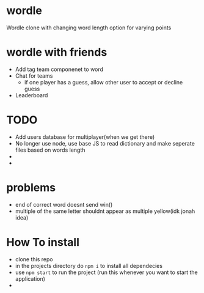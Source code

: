 # wordle
Wordle clone with changing word length option for varying points


# wordle with friends

 - Add tag team componenet to word
 - Chat for teams
    - if one player has a guess, allow other user to accept or decline guess
 - Leaderboard


# TODO
 - Add users database for multiplayer(when we get there)
 - No longer use node, use base JS to read dictionary and make seperate files based on words length
 - 
 - 

 # problems
 - end of correct word doesnt send win()
 - multiple of the same letter shouldnt appear as multiple yellow(idk jonah idea)

# How To install
 - clone this repo
 - in the projects directory do `npm i` to install all dependecies
 - use `npm start` to run the project (run this whenever you want to start the application)
 - 
